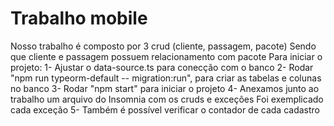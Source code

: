 # Trabalho mobile
Nosso trabalho é composto por 3 crud (cliente, passagem, pacote)
Sendo que cliente e passagem possuem relacionamento com pacote
Para iniciar o projeto:
1- Ajustar o data-source.ts para conecção com o banco
2- Rodar "npm run typeorm-default -- migration:run", para criar as tabelas e colunas no banco
3- Rodar "npm start" para iniciar o projeto
4- Anexamos junto ao trabalho um arquivo do Insomnia com os cruds e exceções 
    Foi exemplicado cada exceção
5- Também é possível verificar o contador de cada cadastro